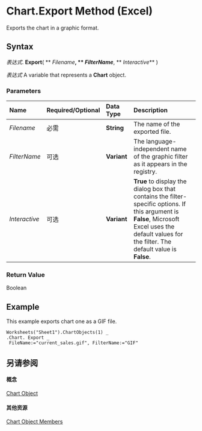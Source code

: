 
# Chart.Export Method (Excel)

Exports the chart in a graphic format.


## Syntax

 _表达式_. **Export**( ** _Filename_**, ** _FilterName_**, ** _Interactive_** )

 _表达式_ A variable that represents a **Chart** object.


### Parameters



|**Name**|**Required/Optional**|**Data Type**|**Description**|
|:-----|:-----|:-----|:-----|
| _Filename_|必需|**String**|The name of the exported file.|
| _FilterName_|可选|**Variant**|The language-independent name of the graphic filter as it appears in the registry.|
| _Interactive_|可选|**Variant**|**True** to display the dialog box that contains the filter-specific options. If this argument is **False**, Microsoft Excel uses the default values for the filter. The default value is **False**.|

### Return Value

Boolean


## Example

This example exports chart one as a GIF file.


```
Worksheets("Sheet1").ChartObjects(1) _ 
.Chart. Export _ 
 FileName:="current_sales.gif", FilterName:="GIF"
```


## 另请参阅


#### 概念


[Chart Object](179c32ce-49bd-6f36-ea12-89fb5443f3ea.md)
#### 其他资源


[Chart Object Members](http://msdn.microsoft.com/library/a3f8ac44-02d6-6f3f-b5e0-23f4bd5d6baf%28Office.15%29.aspx)